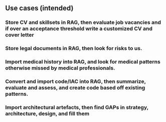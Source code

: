 ## Use cases (intended)

### Store CV and skillsets in RAG, then evaluate job vacancies and if over an acceptance threshold write a customized CV and cover letter

### Store legal documents in RAG, then look for risks to us.

### Import medical history into RAG, and look for medical patterns otherwise missed by medical professionals.

### Convert and import code/IAC into RAG, then summarize, evaluate and assess, and create code based off existing patterns.

### Import architectural artefacts, then find GAPs in strategy, architecture, design, and fill them
